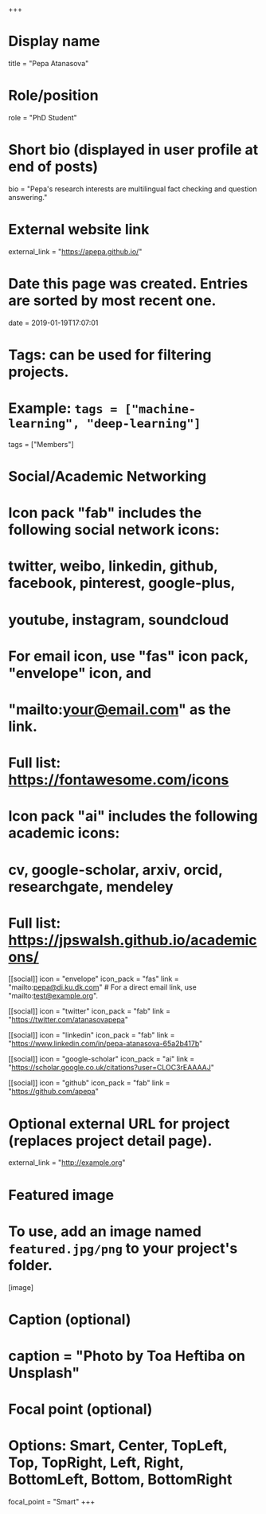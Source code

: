 +++
# Display name
title = "Pepa Atanasova"

# Role/position
role = "PhD Student"

# Short bio (displayed in user profile at end of posts)
bio = "Pepa's research interests are multilingual fact checking and question answering."

# External website link
external_link = "https://apepa.github.io/"

# Date this page was created. Entries are sorted by most recent one.
date = 2019-01-19T17:07:01

# Tags: can be used for filtering projects.
# Example: `tags = ["machine-learning", "deep-learning"]`
tags = ["Members"]

# Social/Academic Networking
#
# Icon pack "fab" includes the following social network icons:
#
#   twitter, weibo, linkedin, github, facebook, pinterest, google-plus,
#   youtube, instagram, soundcloud
#
#   For email icon, use "fas" icon pack, "envelope" icon, and
#   "mailto:your@email.com" as the link.
#
#   Full list: https://fontawesome.com/icons
#
# Icon pack "ai" includes the following academic icons:
#
#   cv, google-scholar, arxiv, orcid, researchgate, mendeley
#
#   Full list: https://jpswalsh.github.io/academicons/

[[social]]
icon = "envelope"
icon_pack = "fas"
link = "mailto:pepa@di.ku.dk.com"  # For a direct email link, use "mailto:test@example.org".

[[social]]
icon = "twitter"
icon_pack = "fab"
link = "https://twitter.com/atanasovapepa"

[[social]]
icon = "linkedin"
icon_pack = "fab"
link = "https://www.linkedin.com/in/pepa-atanasova-65a2b417b"

[[social]]
icon = "google-scholar"
icon_pack = "ai"
link = "https://scholar.google.co.uk/citations?user=CLOC3rEAAAAJ"

[[social]]
icon = "github"
icon_pack = "fab"
link = "https://github.com/apepa"


# Optional external URL for project (replaces project detail page).
external_link = "http://example.org"

# Featured image
# To use, add an image named `featured.jpg/png` to your project's folder. 
[image]
  # Caption (optional)
  #  caption = "Photo by Toa Heftiba on Unsplash"

  # Focal point (optional)
  # Options: Smart, Center, TopLeft, Top, TopRight, Left, Right, BottomLeft, Bottom, BottomRight
  focal_point = "Smart"
+++
